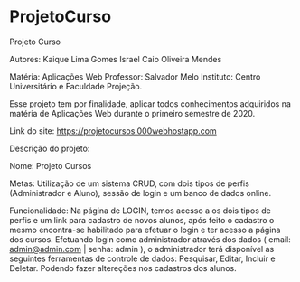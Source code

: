 # ProjetoCurso

Projeto Curso

Autores:
Kaique Lima Gomes 
Israel Caio Oliveira Mendes

Matéria: Aplicações Web
Professor: Salvador Melo
Instituto: Centro Universitário e Faculdade Projeção.

Esse projeto tem por finalidade, aplicar todos conhecimentos adquiridos na matéria de Aplicações Web
durante o primeiro semestre de 2020.

Link do site: https://projetocursos.000webhostapp.com

Descrição do projeto:

Nome: Projeto Cursos

Metas:
  Utilização de um sistema CRUD, com dois tipos de perfis (Administrador e Aluno), sessão de login e um banco de dados online.
  
Funcionalidade: 
  Na página de LOGIN, temos acesso a os dois tipos de perfis e um link para cadastro de novos alunos, após feito o cadastro
  o mesmo encontra-se habilitado para efetuar o login e ter acesso a página dos cursos.
  Efetuando login como administrador através dos dados ( email: admin@admin.com | senha: admin ), o administrador terá
  disponível as seguintes ferramentas de controle de dados: Pesquisar, Editar, Incluir e Deletar. Podendo fazer altereções
  nos cadastros dos alunos.
  
